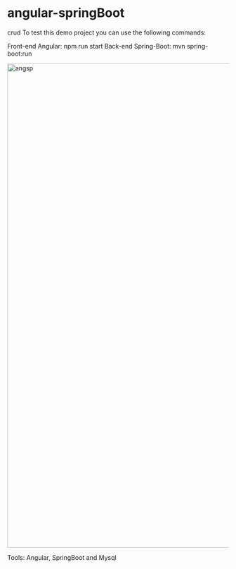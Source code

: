 # angular-springBoot
crud 
To test this demo project you can use the following commands: 

Front-end Angular: npm run start 
Back-end Spring-Boot: mvn spring-boot:run   

<img width="1100" alt="angsp" src="https://user-images.githubusercontent.com/37070026/194163233-c0e8a92a-e8a3-46fe-9115-086cb799750b.png">


Tools: Angular, SpringBoot and Mysql
